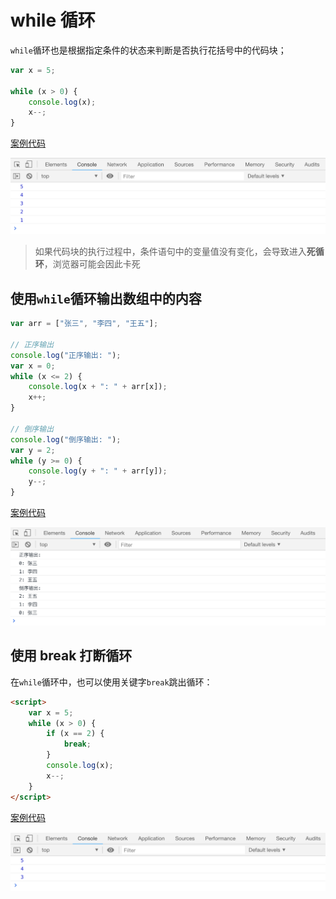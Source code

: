 # while 循环

`while`循环也是根据指定条件的状态来判断是否执行花括号中的代码块；

```js
var x = 5;

while (x > 0) {
    console.log(x);
    x--;
}
```

[案例代码](./demo/demo01.html)

![](./images/01.png)

> 如果代码块的执行过程中，条件语句中的变量值没有变化，会导致进入**死循环**，浏览器可能会因此卡死

## 使用`while`循环输出数组中的内容

```js
var arr = ["张三", "李四", "王五"];

// 正序输出
console.log("正序输出: ");
var x = 0;
while (x <= 2) {
    console.log(x + ": " + arr[x]);
    x++;
}

// 倒序输出
console.log("倒序输出: ");
var y = 2;
while (y >= 0) {
    console.log(y + ": " + arr[y]);
    y--;
}
```

[案例代码](./demo/demo02.html)

![](./images/02.png)

## 使用 break 打断循环

在`while`循环中，也可以使用关键字`break`跳出循环：

```html
<script>
    var x = 5;
    while (x > 0) {
        if (x == 2) {
            break;
        }
        console.log(x);
        x--;
    }
</script>
```

[案例代码](./demo/demo03.html)

![](./images/03.png)
